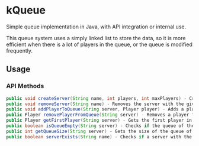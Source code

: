 # kQueue
Simple queue implementation in Java, with API integration or internal use.

This queue system uses a simply linked list to store the data, so it is more efficient when there is a lot of players in the queue, or the queue is modified frequently.

## Usage
### API Methods
```java
public void createServer(String name, int players, int maxPlayers) - Creates a server with a queue with the given name, number of players, and maximum number of players
public void removeServer(String name) - Removes the server with the given name
public void addPlayerToQueue(String server, Player player) - Adds a player to the queue of the specified server
public Player removePlayerFromQueue(String server) - Removes a player from the queue of the specified server and returns the player
public Player getFirstPlayer(String server) - Gets the first player in the queue of the specified server
public boolean isQueueEmpty(String server) - Checks if the queue of the specified server is empty
public int getQueueSize(String server) - Gets the size of the queue of the specified server
public boolean serverExists(String name) - Checks if a server with the given name exists
```
